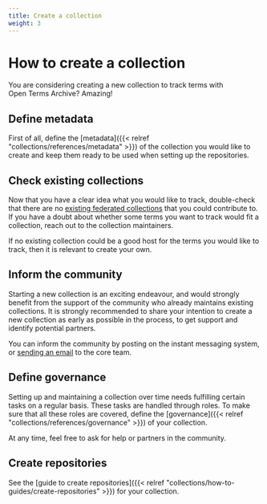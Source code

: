 ```yaml
---
title: Create a collection
weight: 3
---
```


# How to create a collection

You are considering creating a new collection to track terms with Open Terms Archive? Amazing!

## Define metadata

First of all, define the [metadata]({{< relref "collections/references/metadata" >}}) of the collection you would like to create and keep them ready to be used when setting up the repositories.

## Check existing collections

Now that you have a clear idea what you would like to track, double-check that there are no [existing federated collections](https://opentermsarchive.org/#collections) that you could contribute to. If you have a doubt about whether some terms you want to track would fit a collection, reach out to the collection maintainers.

If no existing collection could be a good host for the terms you would like to track, then it is relevant to create your own.

## Inform the community

Starting a new collection is an exciting endeavour, and would strongly benefit from the support of the community who already maintains existing collections. It is strongly recommended to share your intention to create a new collection as early as possible in the process, to get support and identify potential partners.

You can inform the community by posting on the instant messaging system, or [sending an email](mailto:contact@opentermsarchive.org) to the core team.

## Define governance

Setting up and maintaining a collection over time needs fulfilling certain tasks on a regular basis. These tasks are handled through roles. To make sure that all these roles are covered, define the [governance]({{< relref "collections/references/governance" >}}) of your collection.

At any time, feel free to ask for help or partners in the community.

## Create repositories

See the [guide to create repositories]({{< relref "collections/how-to-guides/create-repositories" >}}) for your collection.
